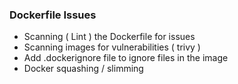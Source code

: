 ### Dockerfile Issues

- Scanning ( Lint ) the Dockerfile for issues
- Scanning images for vulnerabilities ( trivy )
- Add .dockerignore file to ignore files in the image
- Docker squashing / slimming
